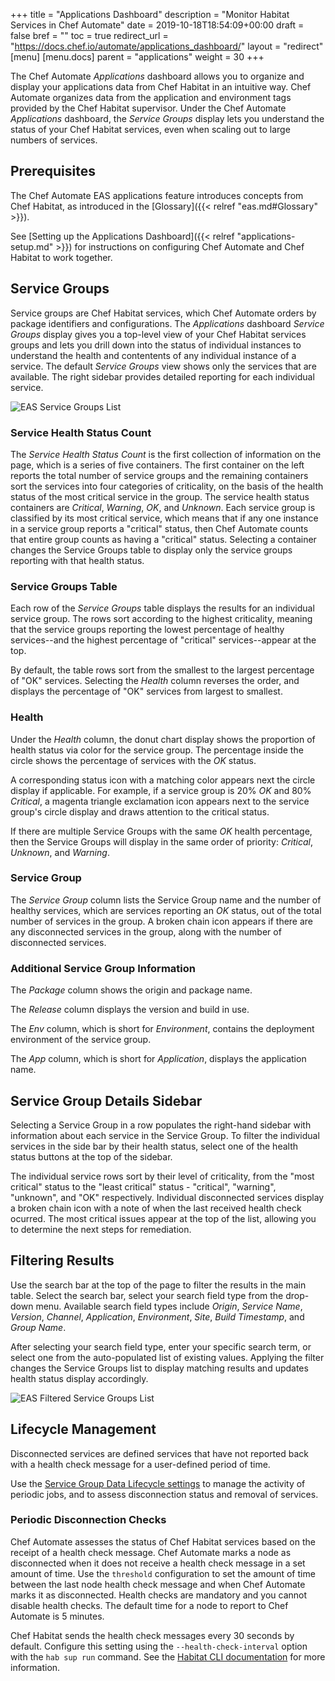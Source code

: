 +++
title = "Applications Dashboard"
description = "Monitor Habitat Services in Chef Automate"
date = 2019-10-18T18:54:09+00:00
draft = false
bref = ""
toc = true
redirect_url = "https://docs.chef.io/automate/applications_dashboard/"
layout = "redirect"
[menu]
  [menu.docs]
    parent = "applications"
    weight = 30
+++

The Chef Automate *Applications* dashboard allows you to organize and display your applications data from Chef Habitat in an intuitive way.
Chef Automate organizes data from the application and environment tags provided by the Chef Habitat supervisor.
Under the Chef Automate *Applications* dashboard, the _Service Groups_ display lets you understand the status of your Chef Habitat services, even when scaling out to large numbers of services.

## Prerequisites

The Chef Automate EAS applications feature introduces concepts from Chef Habitat, as introduced in the [Glossary]({{< relref "eas.md#Glossary" >}}).

See [Setting up the Applications Dashboard]({{< relref "applications-setup.md" >}}) for instructions on configuring Chef Automate and Chef Habitat to work together.

## Service Groups

Service groups are Chef Habitat services, which Chef Automate orders by package identifiers and configurations.
The *Applications* dashboard _Service Groups_ display gives you a top-level view of your Chef Habitat services groups and lets you drill down into the status of individual instances to understand the health and contentents of any individual instance of a service.
The default _Service Groups_ view shows only the services that are available.
The right sidebar provides detailed reporting for each individual service.

![EAS Service Groups List](/images/docs/eas-service-groups.png)

### Service Health Status Count

The _Service Health Status Count_ is the first collection of information on the page, which is a series of five containers.
The first container on the left reports the total number of service groups and the remaining containers sort the services into four categories of criticality, on the basis of the health status of the most critical service in the group.
The service health status containers are _Critical_, _Warning_, _OK_, and _Unknown_.
Each service group is classified by its most critical service, which means that if any one instance in a service group reports a "critical" status, then Chef Automate counts that entire group counts as having a "critical" status.
Selecting a container changes the Service Groups table to display only the service groups reporting with that health status.

### Service Groups Table

Each row of the _Service Groups_ table displays the results for an individual service group.
The rows sort according to the highest criticality, meaning that the service groups reporting the lowest percentage of healthy services--and the highest percentage of "critical" services--appear at the top.

By default, the table rows sort from the smallest to the largest percentage of "OK" services.
Selecting the _Health_ column reverses the order, and displays the percentage of "OK" services from largest to smallest.

### Health

Under the _Health_ column, the donut chart display shows the proportion of health status via color for the service group.
The percentage inside the circle shows the percentage of services with the _OK_ status.

A corresponding status icon with a matching color appears next the circle display if applicable.
For example, if a service group is 20% _OK_ and 80% _Critical_, a magenta triangle exclamation icon appears next to the service group's circle display and draws attention to the critical status.

If there are multiple Service Groups with the same _OK_ health percentage, then the Service Groups will display in the same order of priority: _Critical_, _Unknown_, and _Warning_.

### Service Group

The _Service Group_ column lists the Service Group name and the number of healthy services, which are services reporting an _OK_ status, out of the total number of services in the group.
A broken chain icon appears if there are any disconnected services in the group, along with the number of disconnected services.

### Additional Service Group Information

The _Package_ column shows the origin and package name.

The _Release_ column displays the version and build in use.

The _Env_ column, which is short for _Environment_, contains the deployment environment of the service group.

The _App_ column, which is short for _Application_, displays the application name.

## Service Group Details Sidebar

Selecting a Service Group in a row populates the right-hand sidebar with information about each service in the Service Group.
To filter the individual services in the side bar by their health status, select one of the health status buttons at the top of the sidebar.

The individual service rows sort by their level of criticality, from the "most critical" status to the "least critical" status - "critical", "warning", "unknown", and "OK" respectively.
Individual disconnected services display a broken chain icon with a note of when the last received health check ocurred.
The most critical issues appear at the top of the list, allowing you to determine the next steps for remediation.

## Filtering Results

Use the search bar at the top of the page to filter the results in the main table.
Select the search bar, select your search field type from the drop-down menu.
Available search field types include _Origin_, _Service Name_, _Version_, _Channel_, _Application_, _Environment_, _Site_, _Build Timestamp_, and _Group Name_.

After selecting your search field type, enter your specific search term, or select one from the auto-populated list of existing values.
Applying the filter changes the Service Groups list to display matching results and updates health status display accordingly.

![EAS Filtered Service Groups List](/images/docs/eas-filtered-service-groups.png)

## Lifecycle Management

Disconnected services are defined services that have not reported back with a health check message for a user-defined period of time.

Use the [Service Group Data Lifecycle settings](https://automate.chef.io/docs/data-lifecycle/#service-groups) to manage the activity of periodic jobs, and to assess disconnection status and removal of services.

### Periodic Disconnection Checks

Chef Automate assesses the status of Chef Habitat services based on the receipt of a health check message.
Chef Automate marks a node as disconnected when it does not receive a health check message in a set amount of time.
Use the `threshold` configuration to set the amount of time between the last node health check message and when Chef Automate marks it as disconnected.
Health checks are mandatory and you cannot disable health checks.
The default time for a node to report to Chef Automate is 5 minutes.

Chef Habitat sends the health check messages every 30 seconds by default.
Configure this setting using the `--health-check-interval` option with the `hab sup run` command.
See the [Habitat CLI documentation](https://www.habitat.sh/docs/habitat-cli/#hab-sup-run) for more information.
